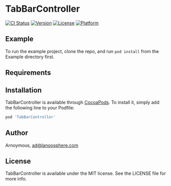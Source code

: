 # TabBarController

[![CI Status](https://img.shields.io/travis/Arnoymous/TabBarController.svg?style=flat)](https://travis-ci.org/Arnoymous/TabBarController)
[![Version](https://img.shields.io/cocoapods/v/TabBarController.svg?style=flat)](https://cocoapods.org/pods/TabBarController)
[![License](https://img.shields.io/cocoapods/l/TabBarController.svg?style=flat)](https://cocoapods.org/pods/TabBarController)
[![Platform](https://img.shields.io/cocoapods/p/TabBarController.svg?style=flat)](https://cocoapods.org/pods/TabBarController)

## Example

To run the example project, clone the repo, and run `pod install` from the Example directory first.

## Requirements

## Installation

TabBarController is available through [CocoaPods](https://cocoapods.org). To install
it, simply add the following line to your Podfile:

```ruby
pod 'TabBarController'
```

## Author

Arnoymous, ad@lanoosphere.com

## License

TabBarController is available under the MIT license. See the LICENSE file for more info.

